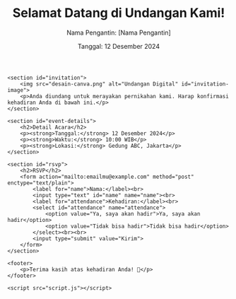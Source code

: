 <!DOCTYPE html>
<html lang="en">
<head>
    <meta charset="UTF-8">
    <meta name="viewport" content="width=device-width, initial-scale=1.0">
    <title>Undangan Pernikahan</title>
    <link rel="stylesheet" href="style.css">
</head>
<body>
    <header>
        <h1>Selamat Datang di Undangan Kami!</h1>
        <p>Nama Pengantin: [Nama Pengantin]</p>
        <p>Tanggal: 12 Desember 2024</p>
    </header>

    <section id="invitation">
        <img src="desain-canva.png" alt="Undangan Digital" id="invitation-image">
        <p>Anda diundang untuk merayakan pernikahan kami. Harap konfirmasi kehadiran Anda di bawah ini.</p>
    </section>

    <section id="event-details">
        <h2>Detail Acara</h2>
        <p><strong>Tanggal:</strong> 12 Desember 2024</p>
        <p><strong>Waktu:</strong> 10:00 WIB</p>
        <p><strong>Lokasi:</strong> Gedung ABC, Jakarta</p>
    </section>

    <section id="rsvp">
        <h2>RSVP</h2>
        <form action="mailto:emailmu@example.com" method="post" enctype="text/plain">
            <label for="name">Nama:</label><br>
            <input type="text" id="name" name="name"><br>
            <label for="attendance">Kehadiran:</label><br>
            <select id="attendance" name="attendance">
                <option value="Ya, saya akan hadir">Ya, saya akan hadir</option>
                <option value="Tidak bisa hadir">Tidak bisa hadir</option>
            </select><br><br>
            <input type="submit" value="Kirim">
        </form>
    </section>

    <footer>
        <p>Terima kasih atas kehadiran Anda! 🎉</p>
    </footer>

    <script src="script.js"></script>
</body>
</html>
